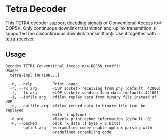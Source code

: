 # Tetra Decoder

This TETRA decoder support decoding signals of Conventional Access π/4-DQPSK.
Only continuous downlink transmittion and uplink transmittion is supported (no discontinuous downlink transmittion).
Use it together with [tetra-receiver](https://github.com/marenz2569/tetra-receiver).

## Usage
```
Decodes TETRA Conventional Access π/4-DQPSK traffic
Usage:
  tetra-impl [OPTION...]

  -h, --help         Print usage
  -r, --rx arg       <UDP socket> receiving from phy (default: 42000)
  -t, --tx arg       <UDP socket> sending Json data (default: 42100)
  -i, --infile arg   <file> replay data from binary file instead of UDP
  -o, --outfile arg  <file> record data to binary file (can be replayed
                     with -i option)
  -d arg             <level> print debug information (default: 0)
  -P, --packed       pack rx data (1 byte = 8 bits)
      --uplink arg   <scrambling code> enable uplink parsing with
                     predefined scrambilng code
```
